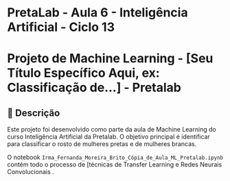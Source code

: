 # PretaLab - Aula 6 - Inteligência Artificial - Ciclo 13


# Projeto de Machine Learning - [Seu Título Específico Aqui, ex: Classificação de...] - Pretalab

## 📖 Descrição

Este projeto foi desenvolvido como parte da aula de Machine Learning do curso Inteligência Artificial da Pretalab. O objetivo principal é identificar para classificar o rosto de mulheres pretas e de mulheres brancas.

O notebook `Irma_Fernanda_Moreira_Brito_Cópia_de_Aula_ML_Pretalab.ipynb` contém todo o processo de [técnicas de Transfer Learning e Redes Neurais Convolucionais .

